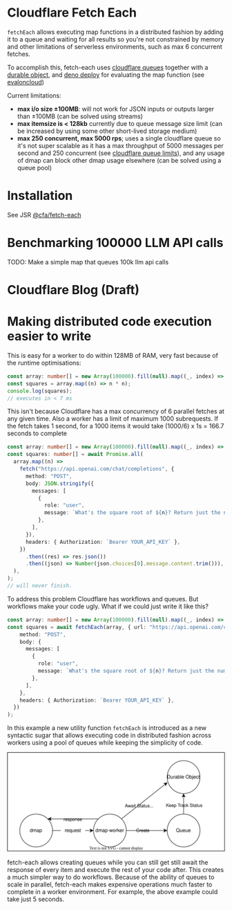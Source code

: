 # Cloudflare Fetch Each

`fetchEach` allows executing map functions in a distributed fashion by adding it to a queue and waiting for all results so you're not constrained by memory and other limitations of serverless environments, such as max 6 concurrent fetches.

To accomplish this, fetch-each uses [cloudflare queues](https://developers.cloudflare.com/queues/) together with a [durable object](https://developers.cloudflare.com/durable-objects/), and [deno deploy](https://deno.com/deploy) for evaluating the map function (see [evaloncloud](https://github.com/CodeFromAnywhere/evaloncloud))

Current limitations:

- **max i/o size ±100MB**: will not work for JSON inputs or outputs larger than ±100MB (can be solved using streams)
- **max itemsize is < 128kb** currently due to queue message size limit (can be increased by using some other short-lived storage medium)
- **max 250 concurrent, max 5000 rps**; uses a single cloudflare queue so it's not super scalable as it has a max throughput of 5000 messages per second and 250 concurrent (see [cloudflare queue limits](https://developers.cloudflare.com/queues/platform/limits/)), and any usage of dmap can block other dmap usage elsewhere (can be solved using a queue pool)

# Installation

See JSR [@cfa/fetch-each](https://jsr.io/@cfa/fetch-each)

# Benchmarking 100000 LLM API calls

TODO: Make a simple map that queues 100k llm api calls

# Cloudflare Blog (Draft)

# Making distributed code execution easier to write

This is easy for a worker to do within 128MB of RAM, very fast because of the runtime optimisations:

```ts
const array: number[] = new Array(100000).fill(null).map((_, index) => index);
const squares = array.map((n) => n * n);
console.log(squares);
// executes in < 7 ms
```

This isn't because Cloudflare has a max concurrency of 6 parallel fetches at any given time. Also a worker has a limit of maximum 1000 subrequests. If the fetch takes 1 second, for a 1000 items it would take (1000/6) x 1s = 166.7 seconds to complete

```ts
const array: number[] = new Array(100000).fill(null).map((_, index) => index);
const squares: number[] = await Promise.all(
  array.map((n) =>
    fetch("https://api.openai.com/chat/completions", {
      method: "POST",
      body: JSON.stringify({
        messages: [
          {
            role: "user",
            message: `What's the square root of ${n}? Return just the number`,
          },
        ],
      }),
      headers: { Authorization: `Bearer YOUR_API_KEY` },
    })
      .then((res) => res.json())
      .then((json) => Number(json.choices[0].message.content.trim())),
  ),
);
// will never finish.
```

To address this problem Cloudflare has workflows and queues. But workflows make your code ugly. What if we could just write it like this?

```ts
const array: number[] = new Array(100000).fill(null).map((_, index) => index);
const squares = await fetchEach(array, { url: "https://api.openai.com/chat/completions",
    method: "POST",
    body: {
      messages: [
        {
          role: "user",
          message: `What's the square root of ${n}? Return just the number`,
        },
      ],
    },
    headers: { Authorization: `Bearer YOUR_API_KEY` },
  })
);
```

In this example a new utility function `fetchEach` is introduced as a new syntactic sugar that allows executing code in distributed fashion across workers using a pool of queues while keeping the simplicity of code.

![](public/graph.drawio.svg)

fetch-each allows creating queues while you can still get still await the response of every item and execute the rest of your code after. This creates a much simpler way to do workflows. Because of the ability of queues to scale in parallel, fetch-each makes expensive operations much faster to complete in a worker environment. For example, the above example could take just 5 seconds.
